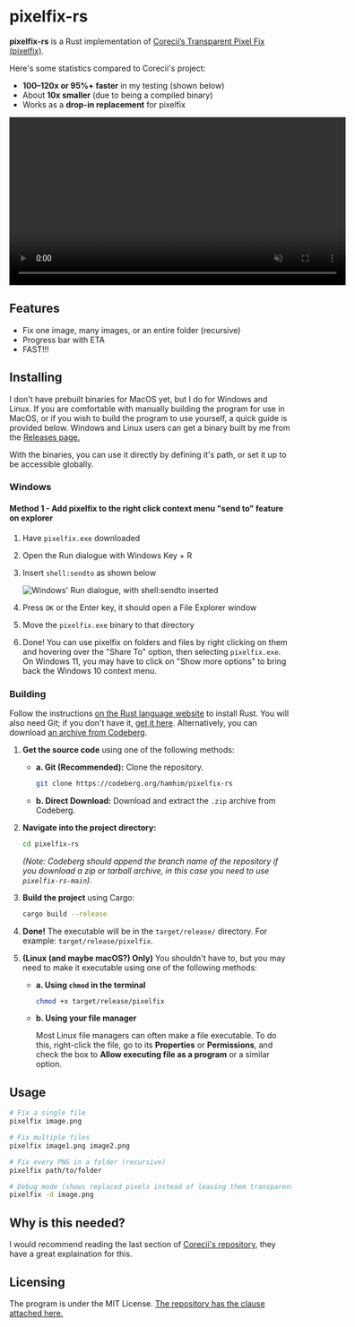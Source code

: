# pixelfix-rs

**pixelfix-rs** is a Rust implementation of [Corecii’s Transparent Pixel Fix (pixelfix)](https://github.com/Corecii/Transparent-Pixel-Fix).

Here's some statistics compared to Corecii's project:

* **100–120x or 95%+ faster** in my testing (shown below)
* About **10x smaller** (due to being a compiled binary)
* Works as a **drop-in replacement** for pixelfix

<video src="https://codeberg.org/hamhim/pixelfix-rs/raw/branch/main/repository/showcase.webm"
       width="600"
       controls
       loop
       muted>
</video>

## Features

* Fix one image, many images, or an entire folder (recursive)
* Progress bar with ETA
* FAST!!!

## Installing

I don't have prebuilt binaries for MacOS yet, but I do for Windows and Linux. If you are comfortable with manually building the program for use in MacOS, or if you wish to build the program to use yourself, a quick guide is provided below. Windows and Linux users can get a binary built by me from the [Releases page.](https://codeberg.org/hamhim/pixelfix-rs/releases)

With the binaries, you can use it directly by defining it's path, or set it up to be accessible globally.  

### Windows

#### Method 1 - Add pixelfix to the right click context menu "send to" feature on explorer

1. Have `pixelfix.exe` downloaded
2. Open the Run dialogue with Windows Key + R
3. Insert `shell:sendto` as shown below

    ![Windows' Run dialogue, with shell:sendto inserted](https://codeberg.org/hamhim/pixelfix-rs/raw/branch/main/repository/shellsendto.webp)

4. Press `OK` or the Enter key, it should open a File Explorer window
5. Move the `pixelfix.exe` binary to that directory
6. Done! You can use pixelfix on folders and files by right clicking on them and hovering over the "Share To" option, then selecting `pixelfix.exe`. On Windows 11, you may have to click on "Show more options" to bring back the Windows 10 context menu.

### Building

Follow the instructions [on the Rust language website](https://www.rust-lang.org/learn/get-started) to install Rust. You will also need Git; if you don't have it, [get it here](https://git-scm.com/downloads). Alternatively, you can download [an archive from Codeberg](https://codeberg.org/hamhim/pixelfix-rs/archive/main.zip).

1. **Get the source code** using one of the following methods:

      * **a. Git (Recommended):** Clone the repository.

        ```sh
        git clone https://codeberg.org/hamhim/pixelfix-rs
        ```

      * **b. Direct Download:** Download and extract the `.zip` archive from Codeberg.

2. **Navigate into the project directory:**

    ```sh
    cd pixelfix-rs
    ```

    *(Note: Codeberg should append the branch name of the repository if you download a zip or tarball archive, in this case you need to use `pixelfix-rs-main`)*.

3. **Build the project** using Cargo:

    ```sh
    cargo build --release
    ```

4. **Done\!** The executable will be in the `target/release/` directory. For example: `target/release/pixelfix`.

5. **(Linux (and maybe macOS?) Only)** You shouldn't have to, but you may need to make it executable using one of the following methods:

      * **a. Using `chmod` in the terminal**

        ```sh
        chmod +x target/release/pixelfix
        ```

      * **b. Using your file manager**

        Most Linux file managers can often make a file executable. To do this, right-click the file, go to its **Properties** or **Permissions**, and check the box to **Allow executing file as a program** or a similar option.

## Usage

```sh
# Fix a single file
pixelfix image.png

# Fix multiple files
pixelfix image1.png image2.png

# Fix every PNG in a folder (recursive)
pixelfix path/to/folder

# Debug mode (shows replaced pixels instead of leaving them transparent)
pixelfix -d image.png
```

## Why is this needed?

I would recommend reading the last section of [Corecii's repository](https://github.com/Corecii/Transparent-Pixel-Fix#more-info), they have a great explaination for this.

## Licensing

The program is under the MIT License. [The repository has the clause attached here.](https://codeberg.org/hamhim/pixelfix-rs/src/branch/main/LICENSE)
